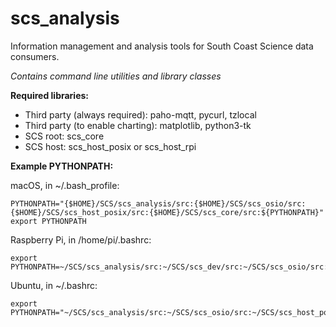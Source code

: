 # scs_analysis
Information management and analysis tools for South Coast Science data consumers.

_Contains command line utilities and library classes_

**Required libraries:** 

* Third party (always required): paho-mqtt, pycurl, tzlocal
* Third party (to enable charting): matplotlib, python3-tk
* SCS root: scs_core
* SCS host: scs_host_posix or scs_host_rpi


**Example PYTHONPATH:**

macOS, in ~/.bash_profile:

    PYTHONPATH="{$HOME}/SCS/scs_analysis/src:{$HOME}/SCS/scs_osio/src:{$HOME}/SCS/scs_host_posix/src:{$HOME}/SCS/scs_core/src:${PYTHONPATH}" 
    export PYTHONPATH


Raspberry Pi, in /home/pi/.bashrc:

    export  PYTHONPATH=~/SCS/scs_analysis/src:~/SCS/scs_dev/src:~/SCS/scs_osio/src:~/SCS/scs_mfr/src:~/SCS/scs_dfe_eng/src:~/SCS/scs_host_rpi/src:~/SCS/scs_core/src:$PYTHONPATH


Ubuntu, in ~/.bashrc:

    export PYTHONPATH="~/SCS/scs_analysis/src:~/SCS/scs_osio/src:~/SCS/scs_host_posix/src:~/SCS/scs_core/src:$PYTHONPATH"

